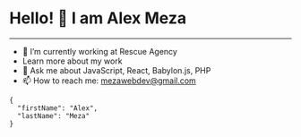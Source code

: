 # Hello! 👋 I am Alex Meza
---
- 🔭 I’m currently working at Rescue Agency
- Learn more about my work 
- 💬 Ask me about JavaScript, React, Babylon.js, PHP
- 📫 How to reach me: mezawebdev@gmail.com

```
{
  "firstName": "Alex",
  "lastName": "Meza"
}
```

<!--
**mezawebdev/mezawebdev** is a ✨ _special_ ✨ repository because its `README.md` (this file) appears on your GitHub profile.

Here are some ideas to get you started:

- 🔭 I’m currently working on ...
- 🌱 I’m currently learning ...
- 👯 I’m looking to collaborate on ...
- 🤔 I’m looking for help with ...
- 💬 Ask me about ...
- 📫 How to reach me: ...
- 😄 Pronouns: ...
- ⚡ Fun fact: ...
-->

